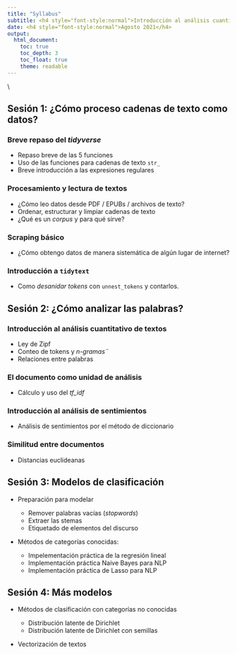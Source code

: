 ```yaml
---
title: "Syllabus"
subtitle: <h4 style="font-style:normal">Introducción al análisis cuantitativo de textos en R</h4>
date: <h4 style="font-style:normal">Agosto 2021</h4>
output: 
  html_document:
    toc: true
    toc_depth: 3
    toc_float: true
    theme: readable
---
```



<style>
p.comment {
background-color: #DBDBDB;
padding: 10px;
border: 1px solid black;
margin-left: 25px;
border-radius: 5px;
font-style: italic;
}

.figure {
   margin-top: 20px;
   margin-bottom: 20px;
}

h1.title {
  font-weight: bold;
  font-family: Arial;  
}

h2.title {
  font-family: Arial;  
}

</style>


<style type="text/css">
#TOC {
  font-size: 13px;
  font-family: Arial;
}
</style>

\

## Sesión 1: ¿Cómo proceso cadenas de texto como datos?

### Breve repaso del *tidyverse*

- Repaso breve de las 5 funciones
- Uso de las funciones para cadenas de texto `str_`
- Breve introducción a las expresiones regulares

### Procesamiento y lectura de textos

- ¿Cómo leo datos desde PDF / EPUBs / archivos de texto?
- Ordenar, estructurar y limpiar cadenas de texto
- ¿Qué es un *corpus* y para qué sirve?


### Scraping básico

- ¿Cómo obtengo datos de manera sistemática de algún lugar de internet?

### Introducción a `tidytext`

- Como *desanidar tokens* con `unnest_tokens` y contarlos.



## Sesión 2: ¿Cómo analizar las palabras?

### Introducción al análisis cuantitativo de textos

- Ley de Zipf
- Conteo de tokens y *n-gramas¨*
- Relaciones entre palabras


### El documento como unidad de análisis

- Cálculo y uso del *tf_idf*

### Introducción al análisis de sentimientos

- Análisis de sentimientos por el método de diccionario

### Similitud entre documentos
- Distancias euclideanas



## Sesión 3: Modelos de clasificación

- Preparación para modelar
    - Remover palabras vacías (*stopwords*)
    - Extraer las stemas
    - Etiquetado de elementos del discurso
    
- Métodos de categorías conocidas:
    - Impelementación práctica de la regresión lineal
    - Implementación práctica Naive Bayes para NLP
    - Implementación práctica de Lasso para NLP


## Sesión 4: Más modelos

- Métodos de clasificación con categorías no conocidas
    - Distribución latente de Dirichlet
    - Distribución latente de Dirichlet con semillas

- Vectorización de textos 

